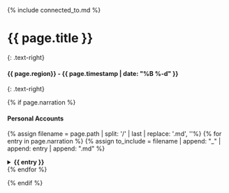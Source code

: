 {% include connected_to.md %}

# {{ page.title }}
{: .text-right}

#### {{ page.region}} - {{ page.timestamp | date: "%B %-d" }} 
{: .text-right}

{% if page.narration %}

#### Personal Accounts

{% assign filename = page.path | split: '/' | last | replace: '.md', ''%}
{% for entry in page.narration %}
{% assign to_include = filename | append: "_" | append: entry | append: ".md" %}
<details close markdown="block">
  <summary id="index">
    <b>{{ entry }}</b><br> 
  </summary>
{: .text-delta .fs-5}
{% include_relative {{ to_include }} %}
</details>
{% endfor %}



{% endif %}